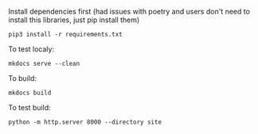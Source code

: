 Install dependencies first (had issues with poetry and users don't need to install this libraries, just pip install them)

```pip3 install -r requirements.txt```

To test localy:

```mkdocs serve --clean```

To build: 

```mkdocs build``` 

To test build:

```python -m http.server 8000 --directory site```